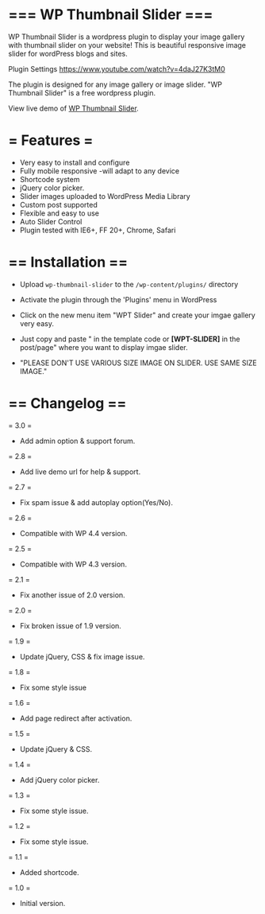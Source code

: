 # === WP Thumbnail Slider ===


WP Thumbnail Slider is a wordpress plugin to display your image gallery with thumbnail slider on your website! This is beautiful responsive image slider for wordPress blogs and sites. 

 Plugin Settings 
https://www.youtube.com/watch?v=4daJ27K3tM0

The plugin is designed for any image gallery or image slider. "WP Thumbnail Slider" is a free wordpress plugin.

View live demo of [WP Thumbnail Slider](http://www.e2soft.com/blog/wp-thumbnail-slider/).


# = Features =


  * Very easy to install and configure
  * Fully mobile responsive -will adapt to any device
  * Shortcode system
  * jQuery color picker.
  * Slider images uploaded to WordPress Media Library
  * Custom post supported
  * Flexible and easy to use
  * Auto Slider Control
  * Plugin tested with IE6+, FF 20+, Chrome, Safari

  

# == Installation ==


* Upload `wp-thumbnail-slider` to the `/wp-content/plugins/` directory
* Activate the plugin through the 'Plugins' menu in WordPress
* Click on the new menu item "WPT Slider" and create your imgae gallery very easy.
* Just copy and paste " <strong><?php if(function_exists('wptThumbnailSlider')){wPTPostLoop();} ?></strong> 
in the template code or  <strong>[WPT-SLIDER]</strong> in the post/page" where you want to display imgae slider.

* "PLEASE DON'T USE VARIOUS SIZE IMAGE ON SLIDER.  USE SAME SIZE IMAGE."


# == Changelog ==

= 3.0 =

* Add admin option & support forum.

= 2.8 =

* Add live demo url for help & support.

= 2.7 =

* Fix spam issue & add autoplay option(Yes/No).

= 2.6 =

* Compatible with WP 4.4 version.

= 2.5 =

* Compatible with WP 4.3 version.

= 2.1 =

* Fix another issue of 2.0 version.

= 2.0 =

* Fix broken issue of 1.9 version.

= 1.9 =

* Update jQuery, CSS & fix image issue.

= 1.8 =

* Fix some style issue

= 1.6 =

* Add page redirect after activation.

= 1.5 =

* Update jQuery & CSS.

= 1.4 =

* Add jQuery color picker.

= 1.3 =

* Fix some style issue.

= 1.2 =

* Fix some style issue.

= 1.1 =

* Added shortcode.

= 1.0 =

* Initial version.
